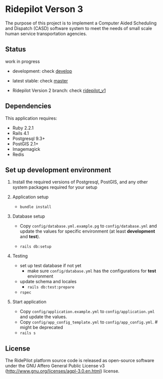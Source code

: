 Ridepilot Verson 3
================

The purpose of this project is to implement a Computer Aided Scheduling and Dispatch (CASD) software system to meet the needs of small scale human service transportation agencies. 

Status
-------------
work in progress

- development: check [develop](https://github.com/camsys/ridepilot/tree/develop)

- latest stable: check [master](https://github.com/camsys/ridepilot/tree/master)

- Ridepilot Version 2 branch: check [ridepilot\_v1](https://github.com/camsys/ridepilot/tree/ridepilot_v2)

Dependencies
-------------

This application requires:

- Ruby 2.2.1
- Rails 4.1
- Postgresql 9.3+
- PostGIS 2.1+
- Imagemagick
- Redis

Set up development environment
-------------

1. Install the required versions of Postgresql, PostGIS, and any other system packages required for your setup

2. Application setup
    - `bundle install`

3. Database setup

    - Copy `config/database.yml.example.pg` to `config/database.yml` and update the values for specific environment (at least __development__ and __test__).

    - `rails db:setup`

4. Testing
    - set up test database if not yet
      - make sure `config/database.yml` has the configurations for __test__ environment
    - update schema and locales
      - `rails db:test:prepare`
    - `rspec`

5. Start application
    - Copy `config/application.example.yml` to `config/application.yml` and update the values.
    - Copy `config/app_config_template.yml` to `config/app_config.yml`. # might be deprecated
    - `rails s`

License
-------
  The RidePilot platform source code is released as open-source software under the GNU Affero General Public License v3 (http://www.gnu.org/licenses/agpl-3.0.en.html) license.